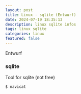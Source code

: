 ```yaml
---
layout: post
title: Linux - sqlite (Entwurf)
date: 2024-07-19 18:35:13
description: linux sqlite infos 
tags: linux sqlite
categories: linux
featured: false
---
```


Entwurf

### sqlite
Tool for sqlite (not free)
````markup
$ navicat
````


